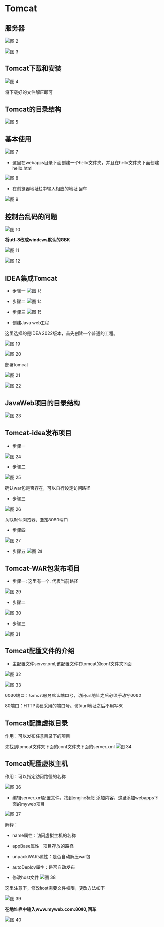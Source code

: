 # Tomcat

## 服务器

 ![图 2](../images/b7498c394e17f76d014a58f40eb40d76002d6f5d325514b13b7c44a4e9fc8d9f.png)  

![图 3](../images/39634fd2b56bd749ec52462caa8faa46685c12fc1b1747d12c12d27940d59fab.png)  

## Tomcat下载和安装

![图 4](../images/fc22ce1ee507e21cab40c5beac16d8b97528138e24fa778034818f85d2bf126e.png)  

将下载好的文件解压即可

## Tomcat的目录结构

![图 5](../images/da61cb23ab4247c06af8ba95404cdade2056fa4416d8998d0cad0b4490973fef.png)  

## 基本使用
 
![图 7](../images/036adf1d69ff93c17f1a02d7aec226255708b4dea67bd3e6a57cd8955e884b33.png)  

* 这里在webapps目录下面创建一个hello文件夹，并且在hello文件夹下面创建hello.html

![图 8](../images/f705278d4494e0ff737e35edd8075306f76799fa2e82292dcf5bf508bb65e00d.png)  

* 在浏览器地址栏中输入相应的地址 回车

![图 9](../images/798ea8c57f47fa2508799fbffb9b8a78855717b94f44166b6a0f01372fad0b35.png)  

## 控制台乱码的问题

![图 10](../images/14a42ec0aea0917eb723ff806b6e7c656a8ae5e6f63bada3c2a80da03679afeb.png)  

**将utf-8改成windows默认的GBK**

![图 11](../images/e8dae8f52777fb1f09fa8a05d28d99b5ae647c51be3cceb31855771d15529703.png)  

![图 12](../images/4c008a84cde684a757a6deb2ba11eabf92c50b6a4c5b216cdfde5143ef801dcf.png)  


## IDEA集成Tomcat

* 步骤一
![图 13](../images/80f2bfe7ac6d9ebe7e074bba8c9d8968585b703a710acd3dc7327c3b76fc008a.png)  

* 步骤二
![图 14](../images/c7aa5bd17db0a348605aee8078442bcb6ce50d4bddfdd25cb671f273ebfc3cb5.png)  

* 步骤三
![图 15](../images/fbff71a5b36d8a1cb285e20ae4602254b8cd2cb31a53a751048320bc874a93b4.png)  


* 创建Java web工程

这里选择的是IDEA 2022版本，首先创建一个普通的工程。

![图 19](../images/447c65d1f0017ec76cbd0c74bdfd460e2e3944f859c20c51bcfd5815a9903725.png)  


![图 20](../images/df07b2609b7c4829d801c5ac1f21d3af79f358007a3a50bc167896e9bd3f6c39.png)  

部署tomcat

![图 21](../images/0c8603876998161dd39de1fccb887bdc01c2d5d40296a7db51ea0dac6072fb67.png)  

![图 22](../images/7914a4685d3d48e91808c2d553e033f3dec000894852582a6611d5b5c7f5e9ae.png)  

## JavaWeb项目的目录结构

![图 23](../images/ef89e6f77b9ddb655df6f98b5a1de1243bcd103941bf52a107e1ccf788648c8d.png)  

## Tomcat-idea发布项目

* 步骤一

![图 24](../images/eed8223f74abd0a2649d41c2af379568488ba84ffa819c882f9f2886823c89af.png)  

* 步骤二

![图 25](../images/ef54121cf82786dba1ef8d78d9d93a323c6c1ca9da4ee6f20bd9d41f2e02936d.png)  

确认war包是否存在，可以自行设定访问路径

* 步骤三

![图 26](../images/42d6a9a1a26726922eee9308d6a26529b7ae8b1169ebbcbb953840137fd42df0.png)  

关联默认浏览器，选定8080端口

* 步骤四

![图 27](../images/dc706d34586ed0eb9de7202c45d81a5c13d52bdd81120610c9f9b2e1b21af3e1.png)  

* 步骤五
![图 28](../images/226678e594835b018b704b13cbeb98c26273eec638f2c0cd33950b19a7549d92.png)  

## Tomcat-WAR包发布项目

* 步骤一: 这里有一个.  代表当前路径

![图 29](../images/2152e613b853ad93a4466481079bc5fe993fc83c9b229063435638624d25878f.png)  


* 步骤二

![图 30](../images/c447ef9542776fe6525c7bc0a3b93a5609918929d5161b997901cb39068083d3.png)  


* 步骤三

![图 31](../images/60fdf26256b6f4e045430b65a27dacbf61665953e2af1458685861ac93b3227f.png)  



## Tomcat配置文件的介绍

* 主配置文件server.xml,该配置文件在tomcat的conf文件夹下面

![图 32](../images/248f4a045a8390f8141fd02dda7f5ba6ea8a0dc5b55ebea87788d1cbe1415177.png)  

![图 33](../images/a9631fd2b96d7d92da156c2a4d2679b605865339ce32c7128ce09580547e0aeb.png)  

8080端口：tomcat服务默认端口号，访问url地址之后必须手动写8080

80端口：HTTP协议采用的端口号。访问url地址之后不用写80


## Tomcat配置虚拟目录

作用：可以发布任意目录下的项目

先找到tomcat文件夹下面的conf文件夹下面的server.xml
![图 34](../images/523312ed494a15f113258056d874ca92a2f12ee1a3238a3669c5b95967809c61.png)  

## Tomcat配置虚拟主机

作用：可以指定访问路径的名称

![图 36](../images/68b4c8aa3280f05a567c99728210296bc4a8ab4bc64ffba6c574f585513d518e.png)  

* 编辑server.xml配置文件，找到engine标签 添加内容，这里添加webapps下面的myweb项目

![图 37](../images/7e15cde0fff127e611b443030e2c3770b78535da13ea9372a21bc68809721584.png)  

解释：

* name属性：访问虚拟主机的名称
* appBase属性：项目存放的路径
* unpackWARs属性：是否自动解压war包
* autoDeploy属性：是否自动发布

* 修改host文件
![图 38](../images/8d9c4137057d7ccb511813e0f8bd07b022b0712ee60cdda8a9086b40e95afa4f.png)  

这里注意下，修改host需要文件权限，更改方法如下

![图 39](../images/0fd3e828a0a27a4f3f0735a3d7716235a7b3141c5cde4b08b7f2752f8d374b50.png)  


**在地址栏中输入www.myweb.com:8080,回车**

![图 40](../images/46c175f7de0a2b57fa595f331e14a5f719c352bef4d25ffd40ae739d27ad3d58.png)  

